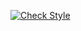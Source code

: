 [![Check Style](https://github.com/SEO-Tech-Accelerator/python-style-checker-example/actions/workflows/checkstyle.yaml/badge.svg)](https://github.com/SEO-Tech-Accelerator/python-style-checker-example/actions/workflows/checkstyle.yaml)
